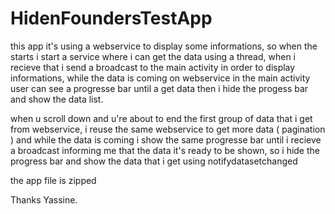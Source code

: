 # HidenFoundersTestApp

this app it's using a webservice to display some informations, 
so when the starts i start a service where i can get the data using a thread, when i recieve that i send a broadcast to the main activity in order to display informations, while the data is coming on webservice in the main activity user can see a progresse bar until a get data then i hide the progess bar and show the data list. 

when u scroll down and u're about to end the first group of data that i get from webservice, i reuse the same webservice to get more data ( pagination ) and while the data is coming i show the same progresse bar until i recieve a broadcast informing me that the data it's ready to be shown, so i hide the progress bar and show the data that i get using notifydatasetchanged

the app file is zipped 

Thanks
Yassine.
